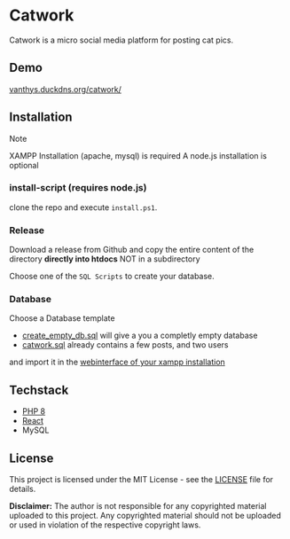 # Catwork
Catwork is a micro social media platform for posting cat pics.
## Demo
[vanthys.duckdns.org/catwork/](https://vanthys.duckdns.org/catwork/)

## Installation
> [!NOTE]
> XAMPP Installation (apache, mysql) is required
> A node.js installation is optional

### install-script (requires node.js)
clone the repo and execute `install.ps1`. 

### Release
Download a release from Github and copy the entire content of the directory **directly into htdocs** NOT in a subdirectory

Choose one of the `SQL Scripts` to create your database.

### Database 
Choose a Database template
- [create_empty_db.sql](app/create_empty_db.sql) will give a you a completly empty database
- [catwork.sql](app/catwork.sql) already contains a few posts, and two users

and import it in the [webinterface of your xampp installation](http://localhost/phpmyadmin/)

## Techstack
- [PHP 8](https://www.youtube.com/watch?v=wLg04uu2j2o)
- [React](https://react.dev/)
- MySQL


## License

This project is licensed under the MIT License - see the [LICENSE](LICENSE) file for details.

**Disclaimer:** The author is not responsible for any copyrighted material uploaded to this project. Any copyrighted material should not be uploaded or used in violation of the respective copyright laws.